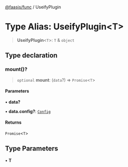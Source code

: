 [@faasjs/func](../README.md) / UseifyPlugin

# Type Alias: UseifyPlugin\<T\>

> **UseifyPlugin**\<`T`\>: `T` & `object`

## Type declaration

### mount()?

> `optional` **mount**: (`data`?) => `Promise`\<`T`\>

#### Parameters

• **data?**

• **data.config?**: [`Config`](Config.md)

#### Returns

`Promise`\<`T`\>

## Type Parameters

• **T**
